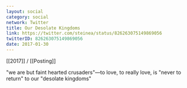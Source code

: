 ```yaml
---
layout: social
category: social
network: Twitter
title: Our Desolate Kingdoms
link: https://twitter.com/steinea/status/826263075149869056
twitterID: 826263075149869056
date: 2017-01-30
---
```


[[2017]] / [[Posting]]

"we are but faint hearted crusaders"—to love, to really love, is "never to return" to our "desolate kingdoms"
